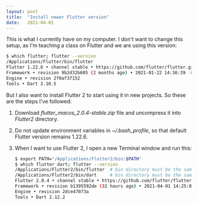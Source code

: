 ```yaml
---
layout: post
title:  "Install newer Flutter version"
date:   2021-04-02
---
```

This is what I currently have on my computer. I don't want to change this setup, as I'm teaching a class on Flutter and we are using this version:

```bash
$ which flutter; flutter --version
/Applications/Flutter/bin/flutter
Flutter 1.22.6 • channel stable • https://github.com/flutter/flutter.git
Framework • revision 9b2d32b605 (2 months ago) • 2021-01-22 14:36:39 -0800
Engine • revision 2f0af37152
Tools • Dart 2.10.5
```

But I also want to install Flutter 2 to start using it in new projects. So these are the steps I've followed:

1. Download *flutter_macos_2.0.4-stable.zip* file and uncompress it into *Flutter2* directory. 

2. Do not update environment variables in *~/.bash_profile*, so that default Flutter version remains 1.22.6.

3. When I want to use Flutter 2, I open a new Terminal window and run this:

    ```bash
    $ export PATH="/Applications/Flutter2/bin:$PATH"
    $ which flutter dart; flutter --version
    /Applications/Flutter2/bin/flutter  # bin directory must be the same
    /Applications/Flutter2/bin/dart     # bin directory must be the same
    Flutter 2.0.4 • channel stable • https://github.com/flutter/flutter.git
    Framework • revision b1395592de (32 hours ago) • 2021-04-01 14:25:01 -0700
    Engine • revision 2dce47073a
    Tools • Dart 2.12.2    
    ```
